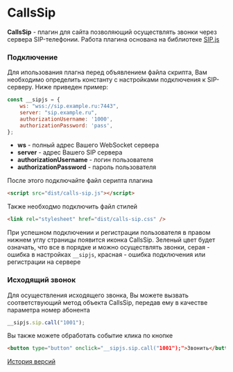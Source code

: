 # CallsSip
**CallsSip** - плагин для сайта позволяющий осуществлять звонки через сервера SIP-телефонии. Работа плагина основана на библиотеке [SIP.js](https://sipjs.com/ "SIP.js")

### Подключение
Для ипользования плагна перед объявлением файла скрипта, Вам необходимо определить константу с настройками подключения к SIP-серверу. Ниже приведен пример:
```javascript
const __sipjs = {
	ws: "wss://sip.example.ru:7443",
	server: "sip.example.ru",
	authorizationUsername: '1000',
	authorizationPassword: 'pass',
};
```
- **ws** - полный адрес Вашего WebSocket сервера
- **server** - адрес Вашего SIP сервера
- **authorizationUsername** - логин пользователя
- **authorizationPassword** - пароль пользователя

После этого подключайте файл серипта плагина
```html
<script src="dist/calls-sip.js"></script>
```
Также необходмо подключить файл стилей
```html
<link rel="stylesheet" href="dist/calls-sip.css" />
```
При успешном подключении и регистрации пользователя в правом нижнем углу страницы появится иконка CallsSip. Зеленый цвет будет означать, что все в порядке и можно осуществлять звонки, серая - ошибка в настройках `__sipjs`, красная - ошибка подключения или регистрации на сервере

### Исходящий звонок
Для осуществления исходящего звонка, Вы можете вызвать соответствующий метод объекта CallsSip, передав ему в качестве параметра номер абонента
```javascript
__sipjs.sip.call("1001");
```
Вы также можете обработать событие клика по кнопке
```html
<button type="button" onclick="__sipjs.sip.call("1001");">Звонить</button>
```

[История версий](./docs/versions.md "История версий")